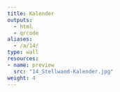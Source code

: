 ```yaml
---
title: Kalender
outputs:
  - html
  - qrcode
aliases:
  - /a/14/
type: wall
resources:
- name: preview
  src: "14_Stellwand-Kalender.jpg"  
weight: 4
---
```

